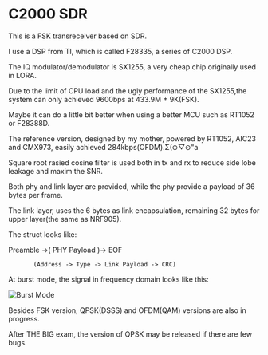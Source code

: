 # C2000 SDR

This is a FSK transreceiver based on SDR.

I use a DSP from TI, which is called F28335, a series of C2000 DSP.

The IQ modulator/demodulator is SX1255, a very cheap chip originally used in LORA.

Due to the limit of CPU load and the ugly performance of the SX1255,the system can only achieved 9600bps at 433.9M ± 9K(FSK).

Maybe it can do a little bit better when using a better MCU such as RT1052 or F28388D.

The reference version, designed by my mother, powered by RT1052, AIC23 and CMX973, easily achieved 284kbps(OFDM).Σ(⊙▽⊙"a

Square root rasied cosine filter is used both in tx and rx to reduce side lobe leakage and maxim the SNR.

Both phy and link layer are provided, while the phy provide a payload of 36 bytes per frame.

The link layer, uses the 6 bytes as link encapsulation, remaining 32 bytes for upper layer(the same as NRF905).

The struct looks like:

Preamble ->(             PHY Payload              )-> EOF

           (Address -> Type -> Link Payload -> CRC)

At burst mode, the signal in frequency domain looks like this:

![Burst Mode](https://github.com/zhaohengbo/C2000-SDR/blob/master/screenshot/1.PNG)

Besides FSK version, QPSK(DSSS) and OFDM(QAM) versions are also in progress.

After THE BIG exam, the version of QPSK may be released if there are few bugs.